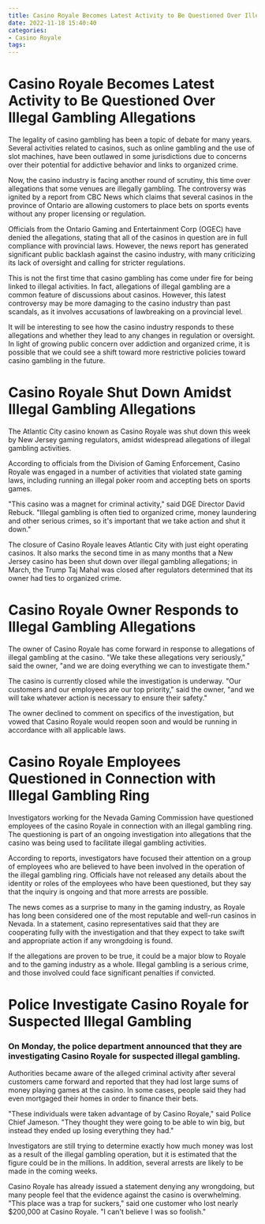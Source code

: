 ```yaml
---
title: Casino Royale Becomes Latest Activity to Be Questioned Over Illegal Gambling Allegations
date: 2022-11-18 15:40:40
categories:
- Casino Royale
tags:
---
```



#  Casino Royale Becomes Latest Activity to Be Questioned Over Illegal Gambling Allegations

The legality of casino gambling has been a topic of debate for many years. Several activities related to casinos, such as online gambling and the use of slot machines, have been outlawed in some jurisdictions due to concerns over their potential for addictive behavior and links to organized crime.

Now, the casino industry is facing another round of scrutiny, this time over allegations that some venues are illegally gambling. The controversy was ignited by a report from CBC News which claims that several casinos in the province of Ontario are allowing customers to place bets on sports events without any proper licensing or regulation.

Officials from the Ontario Gaming and Entertainment Corp (OGEC) have denied the allegations, stating that all of the casinos in question are in full compliance with provincial laws. However, the news report has generated significant public backlash against the casino industry, with many criticizing its lack of oversight and calling for stricter regulations.

This is not the first time that casino gambling has come under fire for being linked to illegal activities. In fact, allegations of illegal gambling are a common feature of discussions about casinos. However, this latest controversy may be more damaging to the casino industry than past scandals, as it involves accusations of lawbreaking on a provincial level.

It will be interesting to see how the casino industry responds to these allegations and whether they lead to any changes in regulation or oversight. In light of growing public concern over addiction and organized crime, it is possible that we could see a shift toward more restrictive policies toward casino gambling in the future.

#  Casino Royale Shut Down Amidst Illegal Gambling Allegations

The Atlantic City casino known as Casino Royale was shut down this week by New Jersey gaming regulators, amidst widespread allegations of illegal gambling activities.

According to officials from the Division of Gaming Enforcement, Casino Royale was engaged in a number of activities that violated state gaming laws, including running an illegal poker room and accepting bets on sports games.

"This casino was a magnet for criminal activity," said DGE Director David Rebuck. "Illegal gambling is often tied to organized crime, money laundering and other serious crimes, so it's important that we take action and shut it down."

The closure of Casino Royale leaves Atlantic City with just eight operating casinos. It also marks the second time in as many months that a New Jersey casino has been shut down over illegal gambling allegations; in March, the Trump Taj Mahal was closed after regulators determined that its owner had ties to organized crime.

#  Casino Royale Owner Responds to Illegal Gambling Allegations

The owner of Casino Royale has come forward in response to allegations of illegal gambling at the casino. "We take these allegations very seriously," said the owner, "and we are doing everything we can to investigate them."

The casino is currently closed while the investigation is underway. "Our customers and our employees are our top priority," said the owner, "and we will take whatever action is necessary to ensure their safety."

 The owner declined to comment on specifics of the investigation, but vowed that Casino Royale would reopen soon and would be running in accordance with all applicable laws.

#  Casino Royale Employees Questioned in Connection with Illegal Gambling Ring

Investigators working for the Nevada Gaming Commission have questioned employees of the casino Royale in connection with an illegal gambling ring. The questioning is part of an ongoing investigation into allegations that the casino was being used to facilitate illegal gambling activities.

According to reports, investigators have focused their attention on a group of employees who are believed to have been involved in the operation of the illegal gambling ring. Officials have not released any details about the identity or roles of the employees who have been questioned, but they say that the inquiry is ongoing and that more arrests are possible.

The news comes as a surprise to many in the gaming industry, as Royale has long been considered one of the most reputable and well-run casinos in Nevada. In a statement, casino representatives said that they are cooperating fully with the investigation and that they expect to take swift and appropriate action if any wrongdoing is found.

If the allegations are proven to be true, it could be a major blow to Royale and to the gaming industry as a whole. Illegal gambling is a serious crime, and those involved could face significant penalties if convicted.

#  Police Investigate Casino Royale for Suspected Illegal Gambling

### On Monday, the police department announced that they are investigating Casino Royale for suspected illegal gambling.

Authorities became aware of the alleged criminal activity after several customers came forward and reported that they had lost large sums of money playing games at the casino. In some cases, people said they had even mortgaged their homes in order to finance their bets.

"These individuals were taken advantage of by Casino Royale," said Police Chief Jameson. "They thought they were going to be able to win big, but instead they ended up losing everything they had."

Investigators are still trying to determine exactly how much money was lost as a result of the illegal gambling operation, but it is estimated that the figure could be in the millions. In addition, several arrests are likely to be made in the coming weeks.

Casino Royale has already issued a statement denying any wrongdoing, but many people feel that the evidence against the casino is overwhelming. "This place was a trap for suckers," said one customer who lost nearly $200,000 at Casino Royale. "I can't believe I was so foolish."